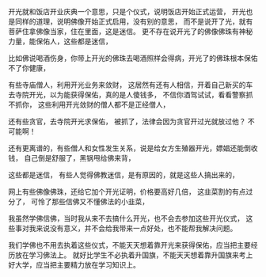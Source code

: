 开光就和饭店开业庆典一个意思，只是个仪式，说明饭店开始正式运营，
开光也是同样的道理，说明佛像开始正式启用，没有别的意思，
而不是说开了光，就有菩萨住拿佛像当家，住在里面，这是迷信。
更不存在说开光了的佛像佛珠有神秘力量，能保佑人，这些都是迷信，

比如佛说喝酒伤身，你带上开光的佛珠去喝酒照样会得病，开光了的佛珠根本保佑不了你健康，

有些寺庙僧人，利用开光业务来敛财，
这居然有还有人相信，开着自己新买的车去寺院开光，以为能获得保佑，真的是人傻钱多，
不信你酒驾试试，看看警察抓不抓你，
这些利用开光敛财的僧人都不是正经僧人，

还有些贪官，去寺院开光求保佑，
被抓了，法律会因为贪官开过光就放过他？
不可能啊！

还有更离谱的，有些僧人和女性发生关系，说是给女方生殖器开光，嫖娼还能倒收钱，
自己倒是舒服了，黑锅甩给佛来背，

这些都是迷信，
有些人觉得佛教迷信，是有原因的，就是这些人搞出来的，

网上有些佛像佛珠，还给它加个开光证明，价格要高好几倍，
这韭菜割的有点过分了，
可怜了那些信佛又不懂佛法的小韭菜，

我虽然学佛信佛，当时我从来不去搞什么开光，也不会去参加这些开光仪式，
这些事对我来说没有意义，并不会给我带来一点好处，也不能帮我解决问题。

我们学佛也不用去执着这些仪式，不能天天想着靠开光来获得保佑，应当把主要经历放在学习佛法上。
就好比学生不必执着升国旗，不能天天想着靠升国旗来考上好大学，应当把主要精力放在学习知识上。


